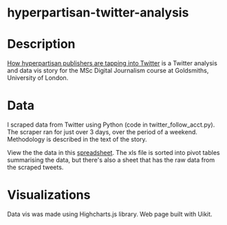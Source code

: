 # hyperpartisan-twitter-analysis


<h1>Description</h1>
<p><a href="http://igor.gold.ac.uk/~bcool001/portfolio/hyperpartisan/index.html">How hyperpartisan publishers are tapping into Twitter</a> is a Twitter analysis and data vis story for the MSc Digital Journalism course at Goldsmiths, University of London. </p>

<h1>Data</h1>
<p>I scraped data from Twitter using Python (code in twitter_follow_acct.py). The scraper ran for just over 3 days, over the period of a weekend. Methodology is described in the text of the story.

View the the data in this <a href="https://drive.google.com/open?id=0B93cAgMtISXRU0x1ZmNuMW1uRTg">spreadsheet</a>. The xls file is sorted into pivot tables summarising the data, but there's also a sheet that has the raw data from the scraped tweets. 
</p>

<h1>Visualizations</h1>
<p>Data vis was made using Highcharts.js library. Web page built with Uikit. </p>
